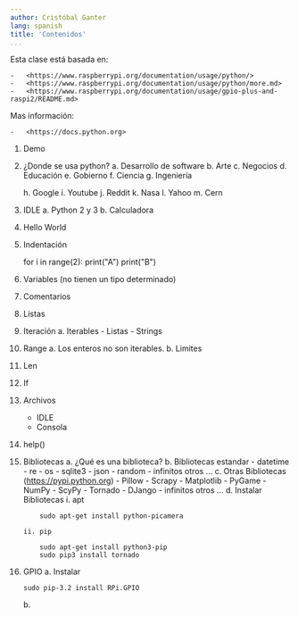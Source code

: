 ```yaml
---
author: Cristóbal Ganter
lang: spanish
title: 'Contenidos'
...
```


Esta clase está basada en:

    -   <https://www.raspberrypi.org/documentation/usage/python/>
    -   <https://www.raspberrypi.org/documentation/usage/python/more.md>
    -   <https://www.raspberrypi.org/documentation/usage/gpio-plus-and-raspi2/README.md>

Mas información:

    -   <https://docs.python.org>

1.  Demo

2.  ¿Donde se usa python?
    a.  Desarrollo de software
    b.  Arte
    c.  Negocios
    d.  Educación
    e.  Gobierno
    f.  Ciencia
    g.  Ingeniería

    h.  Google
    i.  Youtube
    j.  Reddit
    k.  Nasa
    l.  Yahoo
    m.  Cern

3.  IDLE
    a.  Python 2 y 3
    b.  Calculadora

4.  Hello World

5.  Indentación

    for i in range(2):
        print("A")
        print("B")

6.  Variables (no tienen un tipo determinado)

7.  Comentarios

8.  Listas

9.  Iteración
    a.  Iterables
        -   Listas
        -   Strings

10. Range
    a.  Los enteros no son iterables.
    b.  Limites

11. Len

12. If

13. Archivos
    -   IDLE
    -   Consola

14. help()

15. Bibliotecas
    a.  ¿Qué es una biblioteca?
    b.  Bibliotecas estandar
        -   datetime
        -   re
        -   os
        -   sqlite3
        -   json
        -   random
        -   infinitos otros ...
    c.  Otras Bibliotecas (<https://pypi.python.org>)
        -   Pillow
        -   Scrapy
        -   Matplotlib
        -   PyGame
        -   NumPy
        -   ScyPy
        -   Tornado
        -   DJango
        -   infinitos otros ...
    d.  Instalar Bibliotecas
        i.  apt

            sudo apt-get install python-picamera

        ii. pip

            sudo apt-get install python3-pip
            sudo pip3 install tornado

16. GPIO
    a.  Instalar

        sudo pip-3.2 install RPi.GPIO

    b.  
